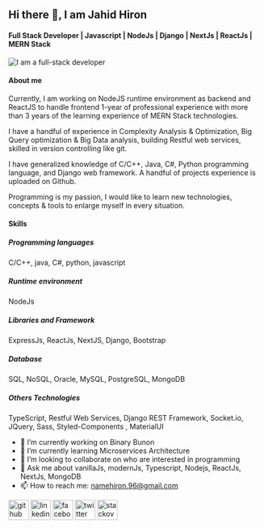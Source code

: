 ## Hi there 👋, I am Jahid Hiron

#### Full Stack Developer | Javascript | NodeJs | Django | NextJs | ReactJs | MERN Stack
![I am a full-stack developer](https://camo.githubusercontent.com/f1c0fc76d120f760664938edd8e1818f9d407b03f8ce7d306e12094d8853b6a0/687474703a2f2f692e696d6775722e636f6d2f6337476d414a662e706e67)

#### About me
Currently, I am working on NodeJS runtime environment as backend and ReactJS to handle frontend 1-year of professional experience with more than 3 years of the learning experience of MERN Stack technologies. 

I have a handful of experience in Complexity Analysis & Optimization, Big Query optimization & Big Data analysis, building Restful web services, skilled in version controlling like git. 

I have generalized knowledge of C/C++, Java, C#, Python programming language, and Django web framework. A handful of projects experience is uploaded on Github.

Programming is my passion, I would like to learn new technologies, concepts & tools to enlarge myself in every situation.

#### Skills

##### Programming languages
C/C++, java, C#, python, javascript

##### Runtime environment
NodeJs

##### Libraries and Framework
ExpressJs, ReactJs, NextJS, Django, Bootstrap

##### Database
SQL, NoSQL, Oracle, MySQL, PostgreSQL, MongoDB

##### Others Technologies
TypeScript, Restful Web Services, Django REST Framework, Socket.io,  JQuery, Sass, Styled-Components , MaterialUI


- 🔭 I’m currently working on Binary Bunon 
- 🌱 I’m currently learning Microservices Architecture 
- 👯 I’m looking to collaborate on who are interested in programming 
- 💬 Ask me about vanillaJs, modernJs, Typescript, Nodejs, ReactJs, NextJs, MongoDB 
- 📫 How to reach me: namehiron.96@gmail.com 


[<img src='https://cdn.jsdelivr.net/npm/simple-icons@3.0.1/icons/github.svg' alt='github' height='40'>](https://github.com/jahidhiron)  [<img src='https://cdn.jsdelivr.net/npm/simple-icons@3.0.1/icons/linkedin.svg' alt='linkedin' height='40'>](https://www.linkedin.com/in/jahidhiron)  [<img src='https://cdn.jsdelivr.net/npm/simple-icons@3.0.1/icons/facebook.svg' alt='facebook' height='40'>](https://www.facebook.com/se.hiron)  [<img src='https://cdn.jsdelivr.net/npm/simple-icons@3.0.1/icons/twitter.svg' alt='twitter' height='40'>](https://twitter.com/jahid_hiron)  [<img src='https://cdn.jsdelivr.net/npm/simple-icons@3.0.1/icons/stackoverflow.svg' alt='stackoverflow' height='40'>](https://stackoverflow.com/users/14040231/jahidul-islam-hiron)  

